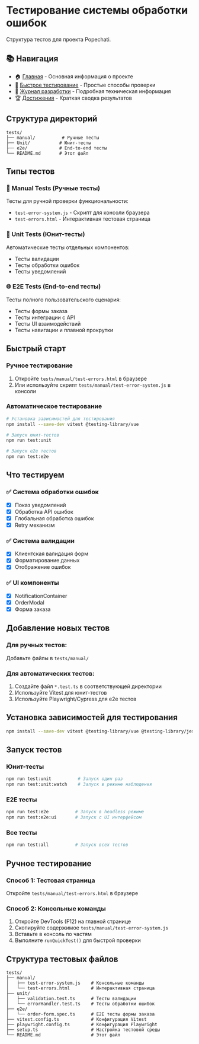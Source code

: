 # Тестирование системы обработки ошибок

Структура тестов для проекта Popechati.

## 📚 Навигация

- 🏠 [Главная](../README.md) - Основная информация о проекте
- 🚀 [Быстрое тестирование](../TESTING.md) - Простые способы проверки
- 📖 [Журнал разработки](../DEVELOPMENT_LOG.md) - Подробная техническая информация
- 🏆 [Достижения](../ACHIEVEMENTS.md) - Краткая сводка результатов

## Структура директорий

```
tests/
├── manual/          # Ручные тесты
├── Unit/           # Юнит-тесты
├── e2e/            # End-to-end тесты
└── README.md       # Этот файл
```

## Типы тестов

### 🔧 Manual Tests (Ручные тесты)

Тесты для ручной проверки функциональности:

- `test-error-system.js` - Скрипт для консоли браузера
- `test-errors.html` - Интерактивная тестовая страница

### 🧪 Unit Tests (Юнит-тесты)

Автоматические тесты отдельных компонентов:

- Тесты валидации
- Тесты обработки ошибок
- Тесты уведомлений

### 🌐 E2E Tests (End-to-end тесты)

Тесты полного пользовательского сценария:

- Тесты формы заказа
- Тесты интеграции с API
- Тесты UI взаимодействий
- Тесты навигации и плавной прокрутки

## Быстрый старт

### Ручное тестирование

1. Откройте `tests/manual/test-errors.html` в браузере
2. Или используйте скрипт `tests/manual/test-error-system.js` в консоли

### Автоматическое тестирование

```bash
# Установка зависимостей для тестирования
npm install --save-dev vitest @testing-library/vue

# Запуск юнит-тестов
npm run test:unit

# Запуск e2e тестов
npm run test:e2e
```

## Что тестируем

### ✅ Система обработки ошибок

- [x] Показ уведомлений
- [x] Обработка API ошибок
- [x] Глобальная обработка ошибок
- [x] Retry механизм

### ✅ Система валидации

- [x] Клиентская валидация форм
- [x] Форматирование данных
- [x] Отображение ошибок

### ✅ UI компоненты

- [x] NotificationContainer
- [x] OrderModal
- [x] Форма заказа

## Добавление новых тестов

### Для ручных тестов:

Добавьте файлы в `tests/manual/`

### Для автоматических тестов:

1. Создайте файл `*.test.ts` в соответствующей директории
2. Используйте Vitest для юнит-тестов
3. Используйте Playwright/Cypress для e2e тестов

## Установка зависимостей для тестирования

```bash
npm install --save-dev vitest @testing-library/vue @testing-library/jest-dom jsdom @playwright/test
```

## Запуск тестов

### Юнит-тесты

```bash
npm run test:unit          # Запуск один раз
npm run test:unit:watch    # Запуск в режиме наблюдения
```

### E2E тесты

```bash
npm run test:e2e          # Запуск в headless режиме
npm run test:e2e:ui       # Запуск с UI интерфейсом
```

### Все тесты

```bash
npm run test:all          # Запуск всех тестов
```

## Ручное тестирование

### Способ 1: Тестовая страница

Откройте `tests/manual/test-errors.html` в браузере

### Способ 2: Консольные команды

1. Откройте DevTools (F12) на главной странице
2. Скопируйте содержимое `tests/manual/test-error-system.js`
3. Вставьте в консоль по частям
4. Выполните `runQuickTest()` для быстрой проверки

## Структура тестовых файлов

```
tests/
├── manual/
│   ├── test-error-system.js    # Консольные команды
│   └── test-errors.html        # Интерактивная страница
├── unit/
│   ├── validation.test.ts      # Тесты валидации
│   └── errorHandler.test.ts    # Тесты обработки ошибок
├── e2e/
│   └── order-form.spec.ts      # E2E тесты формы заказа
├── vitest.config.ts            # Конфигурация Vitest
├── playwright.config.ts        # Конфигурация Playwright
├── setup.ts                    # Настройка тестовой среды
└── README.md                   # Этот файл
```
